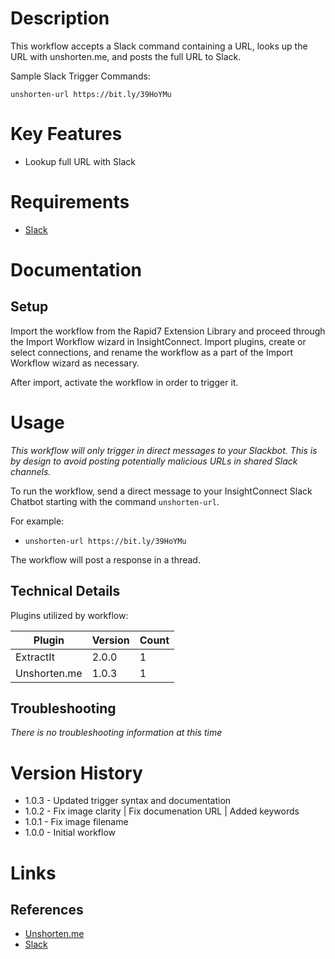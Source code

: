 # Description

This workflow accepts a Slack command containing a URL, looks up the URL with unshorten.me, and posts the full URL to Slack.

Sample Slack Trigger Commands:

`unshorten-url https://bit.ly/39HoYMu`

# Key Features

* Lookup full URL with Slack

# Requirements

* [Slack](https://insightconnect.help.rapid7.com/docs/configure-slack-for-chatops)

# Documentation

## Setup

Import the workflow from the Rapid7 Extension Library and proceed through the Import Workflow wizard in InsightConnect. Import plugins, create or select connections, and rename the workflow as a part of the Import Workflow wizard as necessary.

After import, activate the workflow in order to trigger it.

# Usage

*This workflow will only trigger in direct messages to your Slackbot. This is by design to avoid posting potentially malicious URLs in shared Slack channels.*

To run the workflow, send a direct message to your InsightConnect Slack Chatbot starting with the command `unshorten-url`.

For example:
* `unshorten-url https://bit.ly/39HoYMu`

The workflow will post a response in a thread.

## Technical Details

Plugins utilized by workflow:

|Plugin|Version|Count|
|----|----|--------|
|ExtractIt|2.0.0|1|
|Unshorten.me|1.0.3|1|

## Troubleshooting

_There is no troubleshooting information at this time_

# Version History

* 1.0.3 - Updated trigger syntax and documentation
* 1.0.2 - Fix image clarity | Fix documenation URL | Added keywords
* 1.0.1 - Fix image filename
* 1.0.0 - Initial workflow

# Links

## References

* [Unshorten.me](https://unshorten.me)
* [Slack](https://slack.com)